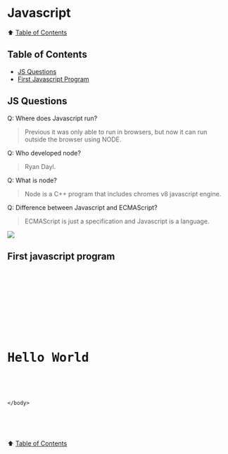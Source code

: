# Javascript

⬆️ [Table of Contents](#table-of-contents)

## Table of Contents

- [JS Questions](#js-questions)
- [First Javascript Program](#first-javascript-program)
  <!-- Table of Contents -->

## JS Questions

Q: Where does Javascript run?

> Previous it was only able to run in browsers, but now it can run outside the browser using NODE.

Q: Who developed node?

> Ryan Dayl.

Q: What is node?

> Node is a C++ program that includes chromes v8 javascript engine.

Q: Difference between Javascript and ECMAScript?

> ECMAScript is just a specification and Javascript is a language.

<img src="https://i.imgur.com/dm8xwYN.png" />

## First javascript program

<pre>
<!DOCTYPE html>
<html lang="en">
	<head>
		<meta charset="UTF-8" />
		<meta name="viewport" content="width=device-width, initial-scale=1.0" />
		<title>Document</title>
	</head>
	<body>
		<h1>Hello World</h1>
		<script>
			// First javascript program
			console.log('Hello World!');
		</script>

    </body>

</html>

</pre>

⬆️ [Table of Contents](#table-of-contents)
